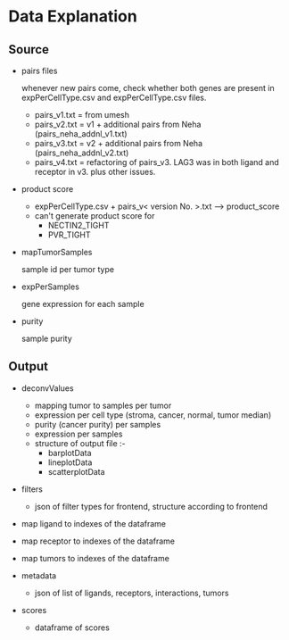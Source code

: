 # Data Explanation

## Source

-   pairs files

    whenever new pairs come, check whether both genes are present in expPerCellType.csv and expPerCellType.csv files.

    -   pairs_v1.txt = from umesh
    -   pairs_v2.txt = v1 + additional pairs from Neha (pairs_neha_addnl_v1.txt)
    -   pairs_v3.txt = v2 + additional pairs from Neha (pairs_neha_addnl_v2.txt)
    -   pairs_v4.txt = refactoring of pairs_v3. LAG3 was in both ligand and receptor in v3. plus other issues.

-   product score

    -   expPerCellType.csv + pairs_v< version No. >.txt --> product_score
    -   can't generate product score for
        -   NECTIN2_TIGHT
        -   PVR_TIGHT

-   mapTumorSamples

    sample id per tumor type

-   expPerSamples

    gene expression for each sample

-   purity

    sample purity

## Output

-   deconvValues

    -   mapping tumor to samples per tumor
    -   expression per cell type (stroma, cancer, normal, tumor median)
    -   purity (cancer purity) per samples
    -   expression per samples
    -   structure of output file :-
        -   barplotData
        -   lineplotData
        -   scatterplotData

-   filters

    -   json of filter types for frontend, structure according to frontend

-   map ligand to indexes of the dataframe

-   map receptor to indexes of the dataframe

-   map tumors to indexes of the dataframe

-   metadata

    -   json of list of ligands, receptors, interactions, tumors

-   scores
    -   dataframe of scores
